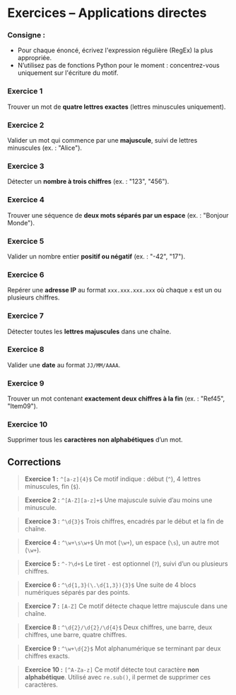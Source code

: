 # **Exercices – Applications directes**

### **Consigne :** 

- Pour chaque énoncé, écrivez l'expression régulière (RegEx) la plus appropriée.
- N’utilisez pas de fonctions Python pour le moment : concentrez-vous uniquement sur l'écriture du motif.



### **Exercice 1**

Trouver un mot de **quatre lettres exactes** (lettres minuscules uniquement).

### **Exercice 2**

Valider un mot qui commence par une **majuscule**, suivi de lettres minuscules (ex. : "Alice").

### **Exercice 3**

Détecter un **nombre à trois chiffres** (ex. : "123", "456").

### **Exercice 4**

Trouver une séquence de **deux mots séparés par un espace** (ex. : "Bonjour Monde").

### **Exercice 5**

Valider un nombre entier **positif ou négatif** (ex. : "-42", "17").

### **Exercice 6**

Repérer une **adresse IP** au format `xxx.xxx.xxx.xxx` où chaque `x` est un ou plusieurs chiffres.

### **Exercice 7**

Détecter toutes les **lettres majuscules** dans une chaîne.

### **Exercice 8**

Valider une **date** au format `JJ/MM/AAAA`.

### **Exercice 9**

Trouver un mot contenant **exactement deux chiffres à la fin** (ex. : "Ref45", "Item09").

### **Exercice 10**

Supprimer tous les **caractères non alphabétiques** d’un mot.



## **Corrections**

> **Exercice 1 :**
> `^[a-z]{4}$`
> Ce motif indique : début (`^`), 4 lettres minuscules, fin (`$`).

> **Exercice 2 :**
> `^[A-Z][a-z]+$`
> Une majuscule suivie d’au moins une minuscule.

> **Exercice 3 :**
> `^\d{3}$`
> Trois chiffres, encadrés par le début et la fin de chaîne.

> **Exercice 4 :**
> `^\w+\s\w+$`
> Un mot (`\w+`), un espace (`\s`), un autre mot (`\w+`).

> **Exercice 5 :**
> `^-?\d+$`
> Le tiret `-` est optionnel (`?`), suivi d’un ou plusieurs chiffres.

> **Exercice 6 :**
> `^\d{1,3}(\.\d{1,3}){3}$`
> Une suite de 4 blocs numériques séparés par des points.

> **Exercice 7 :**
> `[A-Z]`
> Ce motif détecte chaque lettre majuscule dans une chaîne.

> **Exercice 8 :**
> `^\d{2}/\d{2}/\d{4}$`
> Deux chiffres, une barre, deux chiffres, une barre, quatre chiffres.

> **Exercice 9 :**
> `^\w+\d{2}$`
> Mot alphanumérique se terminant par deux chiffres exacts.

> **Exercice 10 :**
> `[^A-Za-z]`
> Ce motif détecte tout caractère **non alphabétique**. Utilisé avec `re.sub()`, il permet de supprimer ces caractères.

